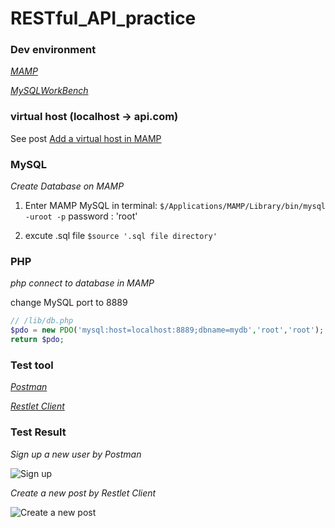 # RESTful_API_practice
### Dev environment
*[MAMP](https://www.mamp.info/en/)*

*[MySQLWorkBench](https://www.mysql.com/cn/products/workbench/)*

### virtual host (localhost -> api.com)
See post [Add a virtual host in MAMP](https://jinwangq.github.io/2018/11/15/Add-a-virtual-host-in-MAMP/)

### MySQL
*Create Database on MAMP*
1. Enter MAMP MySQL in terminal:
`$/Applications/MAMP/Library/bin/mysql -uroot -p`
password : 'root'

2. excute .sql file
`$source '.sql file directory'`

### PHP
*php connect to database in MAMP*

change MySQL port to 8889
```php
// /lib/db.php
$pdo = new PDO('mysql:host=localhost:8889;dbname=mydb','root','root');
return $pdo;
```


### Test tool
*[Postman](https://www.getpostman.com/)*

*[Restlet Client](https://chrome.google.com/webstore/detail/restlet-client-rest-api-t/aejoelaoggembcahagimdiliamlcdmfm)*

### Test Result
*Sign up a new user by Postman*

![Sign up](https://i.loli.net/2019/01/28/5c4e2cc74aaba.png)

*Create a new post by Restlet Client*

![Create a new post](https://i.loli.net/2019/01/28/5c4e2cfd8ab9d.png)
